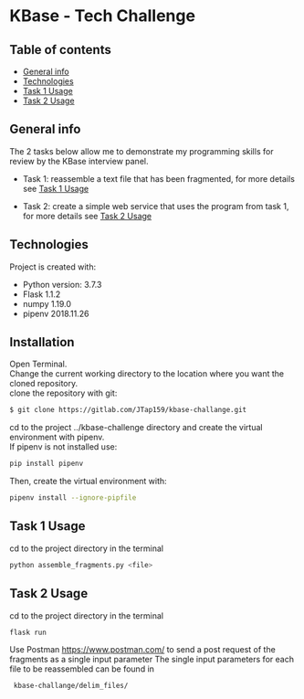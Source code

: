 # KBase - Tech Challenge

## Table of contents
* [General info](#general-info)
* [Technologies](#technologies)
* [Task 1 Usage](#task-1-usage)
* [Task 2 Usage](#task-2-usage)

## General info
The 2 tasks below allow me to demonstrate my programming skills for review by the KBase interview panel.

* Task 1: reassemble a text file that has been fragmented, for more details see [Task 1 Usage](#task-1-usage)

* Task 2: create a simple web service that uses the program from task 1, for more details see [Task 2 Usage](#task-2-usage)

## Technologies
Project is created with:
* Python version: 3.7.3
* Flask 1.1.2
* numpy 1.19.0
* pipenv 2018.11.26

## Installation
Open Terminal. <br />
Change the current working directory to the location where you want the cloned repository. <br />
clone the repository with git:
```bash
$ git clone https://gitlab.com/JTap159/kbase-challange.git
```

cd to the project ../kbase-challenge directory and create the virtual environment with pipenv. <br />
If pipenv is not installed use:

 ```bash
 pip install pipenv
 ```
Then, create the virtual environment with:
```bash
pipenv install --ignore-pipfile
```

## Task 1 Usage

cd to the project directory in the terminal

```bash
python assemble_fragments.py <file>
```

## Task 2 Usage

cd to the project directory in the terminal

```bash
flask run
```

Use Postman https://www.postman.com/ to send a post request of the fragments as a single input parameter
The single input parameters for each file to be reassembled can be found in

```bash
 kbase-challange/delim_files/
 ```